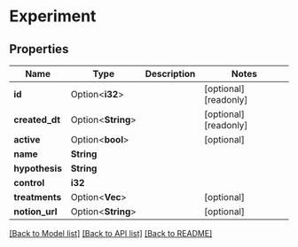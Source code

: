 # Experiment

## Properties

Name | Type | Description | Notes
------------ | ------------- | ------------- | -------------
**id** | Option<**i32**> |  | [optional][readonly]
**created_dt** | Option<**String**> |  | [optional][readonly]
**active** | Option<**bool**> |  | [optional]
**name** | **String** |  | 
**hypothesis** | **String** |  | 
**control** | **i32** |  | 
**treatments** | Option<**Vec<i32>**> |  | [optional]
**notion_url** | Option<**String**> |  | [optional]

[[Back to Model list]](../README.md#documentation-for-models) [[Back to API list]](../README.md#documentation-for-api-endpoints) [[Back to README]](../README.md)



